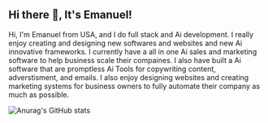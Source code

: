 ## Hi there 👋, It's Emanuel!


Hi, I'm Emanuel from USA, and I do full stack and Ai development. I really enjoy creating and designing new softwares and websites and new Ai innovative frameworks. I currently have a all in one Ai sales and marketing software to help business scale their compaines. I also have built a Ai software that are promptless Ai Tools for copywriting content, adverstisment, and emails. I also enjoy designing websites and creating marketing systems for business owners to fully automate their company as much as possible.

![Anurag's GitHub stats](https://github-readme-stats.vercel.app/api?username=Mantechdesigns&show_icons=true&theme=tokyonight)
